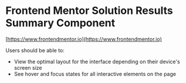 # Frontend Mentor Solution Results Summary Component

[https://www.frontendmentor.io](https://www.frontendmentor.io)

Users should be able to:

- View the optimal layout for the interface depending on their device's screen size
- See hover and focus states for all interactive elements on the page